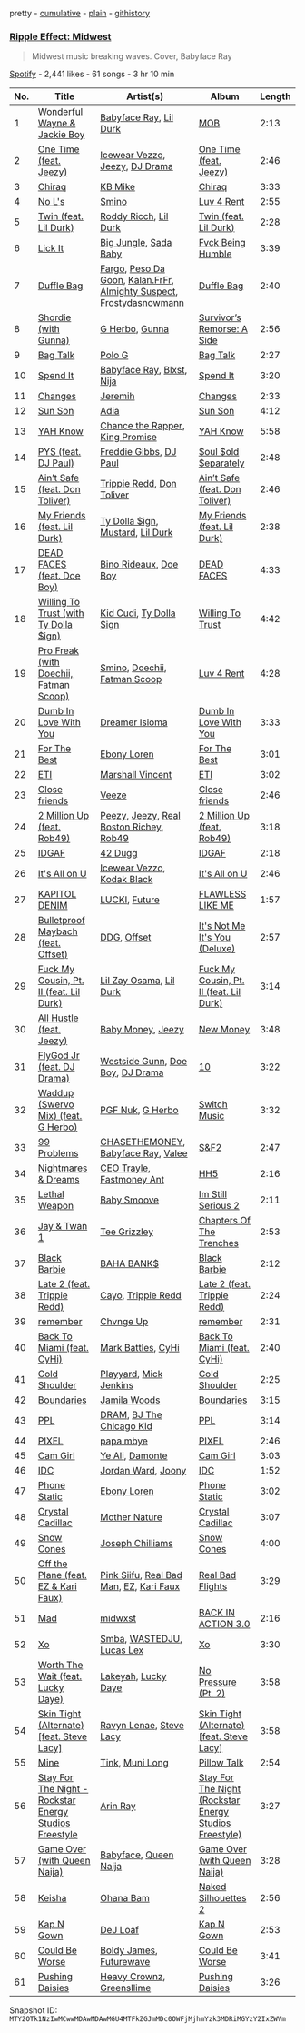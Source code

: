 pretty - [cumulative](/playlists/cumulative/37i9dQZF1DX9Xlyj8WKw1E.md) - [plain](/playlists/plain/37i9dQZF1DX9Xlyj8WKw1E) - [githistory](https://github.githistory.xyz/mackorone/spotify-playlist-archive/blob/main/playlists/plain/37i9dQZF1DX9Xlyj8WKw1E)

### [Ripple Effect:  Midwest](https://open.spotify.com/playlist/37i9dQZF1DX9Xlyj8WKw1E)

> Midwest music breaking waves\. Cover, Babyface Ray

[Spotify](https://open.spotify.com/user/spotify) - 2,441 likes - 61 songs - 3 hr 10 min

| No. | Title | Artist(s) | Album | Length |
|---|---|---|---|---|
| 1 | [Wonderful Wayne & Jackie Boy](https://open.spotify.com/track/4E3BSxzGKQrDHBf9QfoewY) | [Babyface Ray](https://open.spotify.com/artist/3zZ88AwlTwfCJkowsFCvLA), [Lil Durk](https://open.spotify.com/artist/3hcs9uc56yIGFCSy9leWe7) | [MOB](https://open.spotify.com/album/5xbiYqy4rUt2sHWmwWnrOM) | 2:13 |
| 2 | [One Time \(feat\. Jeezy\)](https://open.spotify.com/track/4tKDqeQ3ncq5o5TSWfqF6r) | [Icewear Vezzo](https://open.spotify.com/artist/1ZbmerOthZbxz5eR3c9Mn1), [Jeezy](https://open.spotify.com/artist/4yBK75WVCQXej1p04GWqxH), [DJ Drama](https://open.spotify.com/artist/5oNgAs7j5XcBMzWv3HAnHG) | [One Time \(feat\. Jeezy\)](https://open.spotify.com/album/271gGCV1AglrQLAr1VsiAx) | 2:46 |
| 3 | [Chiraq](https://open.spotify.com/track/0noJPiJ7nLUrh0oPWhZK2f) | [KB Mike](https://open.spotify.com/artist/6dGMlf9UbIdCyLvUiAS4yY) | [Chiraq](https://open.spotify.com/album/5lHcFqzArUef00Mttol0tO) | 3:33 |
| 4 | [No L's](https://open.spotify.com/track/12CNybio0Bxean3F3uYugU) | [Smino](https://open.spotify.com/artist/1ybINI1qPiFbwDXamRtwxD) | [Luv 4 Rent](https://open.spotify.com/album/6dtDTbVBQ9QwsNaqEnjsOT) | 2:55 |
| 5 | [Twin \(feat\. Lil Durk\)](https://open.spotify.com/track/5B40Td13cDQ4adeAiLf8Z4) | [Roddy Ricch](https://open.spotify.com/artist/757aE44tKEUQEqRuT6GnEB), [Lil Durk](https://open.spotify.com/artist/3hcs9uc56yIGFCSy9leWe7) | [Twin \(feat\. Lil Durk\)](https://open.spotify.com/album/7IdlBOwOeXlriuPRozrkKz) | 2:28 |
| 6 | [Lick It](https://open.spotify.com/track/6c1SOrVIqQ7NzdtWUBhlkw) | [Big Jungle](https://open.spotify.com/artist/5CN9tJWNfZQpIIYX5UTBD4), [Sada Baby](https://open.spotify.com/artist/2JSwnwAT1BupAQkhqcRCUw) | [Fvck Being Humble](https://open.spotify.com/album/2rk3AanFkuFkRMS3jh87b5) | 3:39 |
| 7 | [Duffle Bag](https://open.spotify.com/track/4hXjFFaoPBwCytlb6IAs4d) | [Fargo](https://open.spotify.com/artist/09K3a0notqoP1MFnyBfRAb), [Peso Da Goon](https://open.spotify.com/artist/33YOw3idBhwSFkYkktqssV), [Kalan.FrFr](https://open.spotify.com/artist/47TMF0JlFsz01KilGzc5Ly), [Almighty Suspect](https://open.spotify.com/artist/4y5IK8VBswkl40ltpHI5o9), [Frostydasnowmann](https://open.spotify.com/artist/2Bb57H1EnnHxtpSyOAJF8l) | [Duffle Bag](https://open.spotify.com/album/4vzAatBLzFd0h5Q3m5kBKG) | 2:40 |
| 8 | [Shordie \(with Gunna\)](https://open.spotify.com/track/6H6ZtVp6DymejLOJLdRzOI) | [G Herbo](https://open.spotify.com/artist/5QdEbQJ3ylBnc3gsIASAT5), [Gunna](https://open.spotify.com/artist/2hlmm7s2ICUX0LVIhVFlZQ) | [Survivor’s Remorse: A Side](https://open.spotify.com/album/11KPzNJd5GlFhb1R11cZVr) | 2:56 |
| 9 | [Bag Talk](https://open.spotify.com/track/6Y95jrYOOWDkh7uO6PSDBT) | [Polo G](https://open.spotify.com/artist/6AgTAQt8XS6jRWi4sX7w49) | [Bag Talk](https://open.spotify.com/album/3jDmDOYQ3fN2XDqO9euRD5) | 2:27 |
| 10 | [Spend It](https://open.spotify.com/track/67r21HpmhEPrnP4HWxnCPw) | [Babyface Ray](https://open.spotify.com/artist/3zZ88AwlTwfCJkowsFCvLA), [Blxst](https://open.spotify.com/artist/4qXC0i02bSFstECuXP2ZpL), [Nija](https://open.spotify.com/artist/7f9KxQWD88MZrSY6jc0zoW) | [Spend It](https://open.spotify.com/album/3F1AGZ1Fk12cbw4aVfPS5J) | 3:20 |
| 11 | [Changes](https://open.spotify.com/track/3noiPAHonb3coH4jSVM09i) | [Jeremih](https://open.spotify.com/artist/3KV3p5EY4AvKxOlhGHORLg) | [Changes](https://open.spotify.com/album/1DpF83ld572jojmymv9J8P) | 2:33 |
| 12 | [Sun Son](https://open.spotify.com/track/57Rq8hVJ3rZIS4LoHE2kBb) | [Adia](https://open.spotify.com/artist/1FzKCmWxE6QIfp23ikbuIt) | [Sun Son](https://open.spotify.com/album/0ftye6YVCqWInEykok7IJt) | 4:12 |
| 13 | [YAH Know](https://open.spotify.com/track/1LzovYtOvkODueiluGyRzF) | [Chance the Rapper](https://open.spotify.com/artist/1anyVhU62p31KFi8MEzkbf), [King Promise](https://open.spotify.com/artist/4tIKaxUmpXzshok2yCnwdf) | [YAH Know](https://open.spotify.com/album/2hco0gyL8UJN4olim98vEy) | 5:58 |
| 14 | [PYS \(feat\. DJ Paul\)](https://open.spotify.com/track/7kAyuqFCU2iYqeUao2cO21) | [Freddie Gibbs](https://open.spotify.com/artist/0Y4inQK6OespitzD6ijMwb), [DJ Paul](https://open.spotify.com/artist/2ledyuziz6YjLK5Dw483Oc) | [$oul $old $eparately](https://open.spotify.com/album/3PZx4Vntcp5T7UgdfjnFDa) | 2:48 |
| 15 | [Ain’t Safe \(feat\. Don Toliver\)](https://open.spotify.com/track/6ja11GoXgF75QkEVqqAadn) | [Trippie Redd](https://open.spotify.com/artist/6Xgp2XMz1fhVYe7i6yNAax), [Don Toliver](https://open.spotify.com/artist/4Gso3d4CscCijv0lmajZWs) | [Ain’t Safe \(feat\. Don Toliver\)](https://open.spotify.com/album/2XlxXuumhYX4lIU2nXoUXw) | 2:46 |
| 16 | [My Friends \(feat\. Lil Durk\)](https://open.spotify.com/track/0wTTf3msjDJ8NcZGTmQJQV) | [Ty Dolla $ign](https://open.spotify.com/artist/7c0XG5cIJTrrAgEC3ULPiq), [Mustard](https://open.spotify.com/artist/0YinUQ50QDB7ZxSCLyQ40k), [Lil Durk](https://open.spotify.com/artist/3hcs9uc56yIGFCSy9leWe7) | [My Friends \(feat\. Lil Durk\)](https://open.spotify.com/album/2clsCCVAKCSc7PcwJ7uFLW) | 2:38 |
| 17 | [DEAD FACES \(feat\. Doe Boy\)](https://open.spotify.com/track/6DgxowHvqEVMXPaH8xSw54) | [Bino Rideaux](https://open.spotify.com/artist/3pcerTbRFAPvWWtAfySFWB), [Doe Boy](https://open.spotify.com/artist/6aLoJJxz7MV2iZ423S8tJC) | [DEAD FACES](https://open.spotify.com/album/1jXVrkZosKbmc99Sm8xVtc) | 4:33 |
| 18 | [Willing To Trust \(with Ty Dolla $ign\)](https://open.spotify.com/track/6TQs1M73R9aPqjqWvbNu22) | [Kid Cudi](https://open.spotify.com/artist/0fA0VVWsXO9YnASrzqfmYu), [Ty Dolla $ign](https://open.spotify.com/artist/7c0XG5cIJTrrAgEC3ULPiq) | [Willing To Trust](https://open.spotify.com/album/2JjCiFis8TPrbTGCoK7T61) | 4:42 |
| 19 | [Pro Freak \(with Doechii, Fatman Scoop\)](https://open.spotify.com/track/16jl1W58vcK8Jd5ZGbvd5f) | [Smino](https://open.spotify.com/artist/1ybINI1qPiFbwDXamRtwxD), [Doechii](https://open.spotify.com/artist/4E2rKHVDssGJm2SCDOMMJB), [Fatman Scoop](https://open.spotify.com/artist/15GGbJKqC6w0VYyAJtjej6) | [Luv 4 Rent](https://open.spotify.com/album/6dtDTbVBQ9QwsNaqEnjsOT) | 4:28 |
| 20 | [Dumb In Love With You](https://open.spotify.com/track/6WFQyZonE1mQkeLx1ymi0k) | [Dreamer Isioma](https://open.spotify.com/artist/6u6AbTVrbabv27DLcSrF8i) | [Dumb In Love With You](https://open.spotify.com/album/6Y04QM8AkjO42pzX1Yvxik) | 3:33 |
| 21 | [For The Best](https://open.spotify.com/track/6TIAj4WLkXKV6afNwXz1dp) | [Ebony Loren](https://open.spotify.com/artist/17DzgGdVKwrEdKxc4sPMnY) | [For The Best](https://open.spotify.com/album/3Ycl5WaR5AVYL90ZjECwx4) | 3:01 |
| 22 | [ETI](https://open.spotify.com/track/4q7BGKFjgeQYeo5cgf8ML2) | [Marshall Vincent](https://open.spotify.com/artist/33drHOJI6SmYvHGKiHMqOh) | [ETI](https://open.spotify.com/album/1ccVU2Nr1zUJoX653NGOHt) | 3:02 |
| 23 | [Close friends](https://open.spotify.com/track/32F5kTZn5QRuxL1BnnX913) | [Veeze](https://open.spotify.com/artist/0B3kMiB21aPQlKumGDr4c7) | [Close friends](https://open.spotify.com/album/3pT69NRXaQN4P6TX3FtH9O) | 2:46 |
| 24 | [2 Million Up \(feat\. Rob49\)](https://open.spotify.com/track/5iY0Mx5x4XMUL8PKIFns4n) | [Peezy](https://open.spotify.com/artist/6lOaHNmL3l3hKDGNf0egfs), [Jeezy](https://open.spotify.com/artist/4yBK75WVCQXej1p04GWqxH), [Real Boston Richey](https://open.spotify.com/artist/1iwUuIOKYjV7SKIg27v4zi), [Rob49](https://open.spotify.com/artist/1jBoSSrbz9n4ehQWA4cZgB) | [2 Million Up \(feat\. Rob49\)](https://open.spotify.com/album/74iSqd4ZViyQG8MXFfbDci) | 3:18 |
| 25 | [IDGAF](https://open.spotify.com/track/3umPlMokEzAFxJO33tNdlY) | [42 Dugg](https://open.spotify.com/artist/45gHcnDnMC15sgx3VL7ROG) | [IDGAF](https://open.spotify.com/album/2NC8n49lFlTCONmjtGb2fI) | 2:18 |
| 26 | [It's All on U](https://open.spotify.com/track/1OuEacOzBBWWPOGb7MgbZ3) | [Icewear Vezzo](https://open.spotify.com/artist/1ZbmerOthZbxz5eR3c9Mn1), [Kodak Black](https://open.spotify.com/artist/46SHBwWsqBkxI7EeeBEQG7) | [It's All on U](https://open.spotify.com/album/5MrYY2sRfqeoSTi33xhLmy) | 2:46 |
| 27 | [KAPITOL DENIM](https://open.spotify.com/track/2P1oNlBGmFudn3ZyUrj7hJ) | [LUCKI](https://open.spotify.com/artist/5tQMB0cuNXdCtzovGt55uD), [Future](https://open.spotify.com/artist/1RyvyyTE3xzB2ZywiAwp0i) | [FLAWLESS LIKE ME](https://open.spotify.com/album/5zWZi7tO66MoobIAl9OxWS) | 1:57 |
| 28 | [Bulletproof Maybach \(feat\. Offset\)](https://open.spotify.com/track/6rI8uFFmGyvS2N6sqDCdu3) | [DDG](https://open.spotify.com/artist/0WK3H9OErSn5zKOkOV5egm), [Offset](https://open.spotify.com/artist/4DdkRBBYG6Yk9Ka8tdJ9BW) | [It's Not Me It's You \(Deluxe\)](https://open.spotify.com/album/4JUp6qReEgKfOP76grq6v0) | 2:57 |
| 29 | [Fuck My Cousin, Pt\. II \(feat\. Lil Durk\)](https://open.spotify.com/track/6QCWPC6OFUxuoaMtRe573z) | [Lil Zay Osama](https://open.spotify.com/artist/7rkcFChEJ9tCLcVevtu0Nt), [Lil Durk](https://open.spotify.com/artist/3hcs9uc56yIGFCSy9leWe7) | [Fuck My Cousin, Pt\. II \(feat\. Lil Durk\)](https://open.spotify.com/album/341UBgXu04jXD1oESdpDWa) | 3:14 |
| 30 | [All Hustle \(feat\. Jeezy\)](https://open.spotify.com/track/4bN2qHcGAwLbvbakbi6W5L) | [Baby Money](https://open.spotify.com/artist/1AMm82jgWgkDpczxW5DMjn), [Jeezy](https://open.spotify.com/artist/4yBK75WVCQXej1p04GWqxH) | [New Money](https://open.spotify.com/album/3S35vId70s4N2OxkwZP67N) | 3:48 |
| 31 | [FlyGod Jr \(feat\. DJ Drama\)](https://open.spotify.com/track/5KXvG7j3Uvs9yyORfjxPv8) | [Westside Gunn](https://open.spotify.com/artist/0ABk515kENDyATUdpCKVfW), [Doe Boy](https://open.spotify.com/artist/6aLoJJxz7MV2iZ423S8tJC), [DJ Drama](https://open.spotify.com/artist/5oNgAs7j5XcBMzWv3HAnHG) | [10](https://open.spotify.com/album/138M0lORis5tDxurpIbd7V) | 3:22 |
| 32 | [Waddup \(Swervo Mix\) \(feat\. G Herbo\)](https://open.spotify.com/track/4i1LWSslhvIyS9IKBWcxl5) | [PGF Nuk](https://open.spotify.com/artist/0PUh7TSiwhSf0xL0b6SLXH), [G Herbo](https://open.spotify.com/artist/5QdEbQJ3ylBnc3gsIASAT5) | [Switch Music](https://open.spotify.com/album/3m5015yxQTaCo83w7AQwA7) | 3:32 |
| 33 | [99 Problems](https://open.spotify.com/track/5L5RoaVOXPWyiwnkGvgLlZ) | [CHASETHEMONEY](https://open.spotify.com/artist/1OuuJcg5OofM36OyEzoB2X), [Babyface Ray](https://open.spotify.com/artist/3zZ88AwlTwfCJkowsFCvLA), [Valee](https://open.spotify.com/artist/4hRL2QmahOYxXNmNKtG1AI) | [S&F2](https://open.spotify.com/album/2oRTIVwznioiFzE8n5NX4c) | 2:47 |
| 34 | [Nightmares & Dreams](https://open.spotify.com/track/5V2yCUk9CwNYgXDXyHJN3A) | [CEO Trayle](https://open.spotify.com/artist/6RuutbNl5ny8LAf1uSK3fS), [Fastmoney Ant](https://open.spotify.com/artist/1r1AoJILFfEvsqNiG85zwL) | [HH5](https://open.spotify.com/album/63loU5wOJuZfUymxLVwwxX) | 2:16 |
| 35 | [Lethal Weapon](https://open.spotify.com/track/1KWA9XCIOu04M18FjFkIaA) | [Baby Smoove](https://open.spotify.com/artist/15oLsNy8mZYaIukh4eDhXy) | [Im Still Serious 2](https://open.spotify.com/album/2EEercDSp5OpbqROZSD7VP) | 2:11 |
| 36 | [Jay & Twan 1](https://open.spotify.com/track/5AZmrDShKtVhSBNggbzU7e) | [Tee Grizzley](https://open.spotify.com/artist/6AUl0ykLLpvTktob97x9hO) | [Chapters Of The Trenches](https://open.spotify.com/album/3648fJdBO6VSMn3tZo07SR) | 2:53 |
| 37 | [Black Barbie](https://open.spotify.com/track/7vtIPEv0Oom2B5XWh6aSil) | [BAHA BANK$](https://open.spotify.com/artist/0RCAPjosUl0X0PehJ5GKJz) | [Black Barbie](https://open.spotify.com/album/29Z0vuw4ddQvCM0mKE5gJu) | 2:12 |
| 38 | [Late 2 \(feat\. Trippie Redd\)](https://open.spotify.com/track/0nFICJke1mmsKDQDKfJ14o) | [Cayo](https://open.spotify.com/artist/1MEkNy8o7kUgle1Yrru6MH), [Trippie Redd](https://open.spotify.com/artist/6Xgp2XMz1fhVYe7i6yNAax) | [Late 2 \(feat\. Trippie Redd\)](https://open.spotify.com/album/5JjVLWwBIpzvNwPsOgyBj2) | 2:24 |
| 39 | [remember](https://open.spotify.com/track/3XKnBNrVhAyxAPSV5iLNXz) | [Chvnge Up](https://open.spotify.com/artist/2BDbEW8dSIADppnbbZzkGw) | [remember](https://open.spotify.com/album/7j3qIALRVHlSi63vjvjO0T) | 2:31 |
| 40 | [Back To Miami \(feat\. CyHi\)](https://open.spotify.com/track/4f86j28ov2IQOrfw2vlXPR) | [Mark Battles](https://open.spotify.com/artist/24SwsBq76FnNeXW9Do4wPI), [CyHi](https://open.spotify.com/artist/18HVMQsV3tINaTyzT5UIjH) | [Back To Miami \(feat\. CyHi\)](https://open.spotify.com/album/1p7hC3fKuAwGdeuOacssUV) | 2:40 |
| 41 | [Cold Shoulder](https://open.spotify.com/track/5OD8PgrPPJmkOq79sMeNfm) | [Playyard](https://open.spotify.com/artist/63I47oemHnVtpZGCu6rrOM), [Mick Jenkins](https://open.spotify.com/artist/1FvjvACFvko2Z91IvDljrx) | [Cold Shoulder](https://open.spotify.com/album/5Nel4yiVgH8tGqhgy20hUf) | 2:25 |
| 42 | [Boundaries](https://open.spotify.com/track/1x8Y6qmIS378NB720asCAm) | [Jamila Woods](https://open.spotify.com/artist/4UodukR17NIQfNu5uaqm9B) | [Boundaries](https://open.spotify.com/album/11HvsZeFnziylX9EaMzVaK) | 3:15 |
| 43 | [PPL](https://open.spotify.com/track/0ZuqNhqowaaWYp4KBL5v3i) | [DRAM](https://open.spotify.com/artist/5M0lbkGluOPXLeFjApw8r8), [BJ The Chicago Kid](https://open.spotify.com/artist/07d5etnpjriczFBB8pxmRe) | [PPL](https://open.spotify.com/album/1xpCtREzKaMD49H0qoeaGk) | 3:14 |
| 44 | [PIXEL](https://open.spotify.com/track/0sMP2TbaRNt4s2bGFoSoki) | [papa mbye](https://open.spotify.com/artist/5JVtTuCBPvUOTZ2YjrAPTp) | [PIXEL](https://open.spotify.com/album/1zAc4zae8I9OD6liUsw6h2) | 2:46 |
| 45 | [Cam Girl](https://open.spotify.com/track/1KLTlh8o4S8Npf3ZjYAVIQ) | [Ye Ali](https://open.spotify.com/artist/0Maq4Nk8ZM6keGZjTCXGIH), [Damonte](https://open.spotify.com/artist/5Xl3OVkTRISilm3m1LWcji) | [Cam Girl](https://open.spotify.com/album/0CatIjYv08Ij0RULvLVDPW) | 3:03 |
| 46 | [IDC](https://open.spotify.com/track/2alQSwrYoIRVZyOTNYIFss) | [Jordan Ward](https://open.spotify.com/artist/3DGlTwdM5Dim9XQipb3jMf), [Joony](https://open.spotify.com/artist/0gY0jm6QAzJCAslmZC3T35) | [IDC](https://open.spotify.com/album/4YrGAvFcjHapeOb6kcyHuz) | 1:52 |
| 47 | [Phone Static](https://open.spotify.com/track/5NZP8Sh5HsVVO83uxLfZkA) | [Ebony Loren](https://open.spotify.com/artist/17DzgGdVKwrEdKxc4sPMnY) | [Phone Static](https://open.spotify.com/album/411vVjpFLMiyash5GTxUxE) | 3:02 |
| 48 | [Crystal Cadillac](https://open.spotify.com/track/2WSvjuF9EdlvpxHP250vyP) | [Mother Nature](https://open.spotify.com/artist/26ZWUilLv1qNvIdoBgq990) | [Crystal Cadillac](https://open.spotify.com/album/4pjgoQi1exDicEnUzR9jl2) | 3:07 |
| 49 | [Snow Cones](https://open.spotify.com/track/5CFDY0ongHhmVWSwkgZqkl) | [Joseph Chilliams](https://open.spotify.com/artist/6lirZ0ouvh4l3fz3HSnIwi) | [Snow Cones](https://open.spotify.com/album/4Zl1QD4pz3CqUR1lGDSdAr) | 4:00 |
| 50 | [Off the Plane \(feat\. EZ & Kari Faux\)](https://open.spotify.com/track/0UIz7wMSXJdAd59NSZScLA) | [Pink Siifu](https://open.spotify.com/artist/40ZElxHldNyvn7x8WRC6fh), [Real Bad Man](https://open.spotify.com/artist/1AmknJ29fbA6ahZXxFCNLE), [EZ](https://open.spotify.com/artist/4a1e24ig2L5QRg85bpKxU3), [Kari Faux](https://open.spotify.com/artist/4c2ighP1wj8E5dVGJDCOiB) | [Real Bad Flights](https://open.spotify.com/album/5IzL4SNjpC0xWGSmXoPy3o) | 3:29 |
| 51 | [Mad](https://open.spotify.com/track/5SDPFTr7SZtmQhVsa5kXhv) | [midwxst](https://open.spotify.com/artist/7CGSp2GbiOpLPSq61qjxf8) | [BACK IN ACTION 3.0](https://open.spotify.com/album/2nE7I42NgdU4IlyLv6xtVM) | 2:16 |
| 52 | [Xo](https://open.spotify.com/track/5YucInFTnFthEkJi7MY4y7) | [Smba](https://open.spotify.com/artist/0txn6cWGodSiZiFoOtqvdj), [WASTEDJU](https://open.spotify.com/artist/1RIpyIAigzmJ4fPdTrgnhy), [Lucas Lex](https://open.spotify.com/artist/28Uv1faP5J3s97NkhCyKWU) | [Xo](https://open.spotify.com/album/1tsVSAVNbWyaTgcM1yZCul) | 3:30 |
| 53 | [Worth The Wait \(feat\. Lucky Daye\)](https://open.spotify.com/track/4suJgyiPJsJHEglKn6f2G1) | [Lakeyah](https://open.spotify.com/artist/77gMBvQ2frbQAPyCeoYGm7), [Lucky Daye](https://open.spotify.com/artist/5Vuvs6Py2JRU7WiFDVsI7J) | [No Pressure \(Pt\. 2\)](https://open.spotify.com/album/7qFvB2y0azbdCp9j1dyRai) | 3:58 |
| 54 | [Skin Tight \(Alternate\) \[feat\. Steve Lacy\]](https://open.spotify.com/track/4c16iHPk6g5XQavzEfDpld) | [Ravyn Lenae](https://open.spotify.com/artist/5RTLRtXjbXI2lSXc6jxlAz), [Steve Lacy](https://open.spotify.com/artist/57vWImR43h4CaDao012Ofp) | [Skin Tight \(Alternate\) \[feat\. Steve Lacy\]](https://open.spotify.com/album/4KkdTV3S7boFNngZAWsg1Q) | 3:58 |
| 55 | [Mine](https://open.spotify.com/track/7opxatMp7hibegdRc3Vnid) | [Tink](https://open.spotify.com/artist/4v6XOdonnfpdTKTRJArG7v), [Muni Long](https://open.spotify.com/artist/7tjVFCxJdwT4NdrTmjyjQ6) | [Pillow Talk](https://open.spotify.com/album/5OqXOVNWcFnBsYnPV0BWc6) | 2:54 |
| 56 | [Stay For The Night \- Rockstar Energy Studios Freestyle](https://open.spotify.com/track/50j5nljPjPXXHp4jRtdqSJ) | [Arin Ray](https://open.spotify.com/artist/6TvjXbopXg71XRM9OZWqUc) | [Stay For The Night \(Rockstar Energy Studios Freestyle\)](https://open.spotify.com/album/6rXwSvhYin9RrkzOF6Dbb9) | 3:27 |
| 57 | [Game Over \(with Queen Naija\)](https://open.spotify.com/track/1l6NtBAh7CHmV4OY4PZZs8) | [Babyface](https://open.spotify.com/artist/3aVoqlJOYx31lH1gibGDt3), [Queen Naija](https://open.spotify.com/artist/3nViOFa3kZW8OMSNOzwr98) | [Game Over \(with Queen Naija\)](https://open.spotify.com/album/6UtOcqphciSIZPqkl66UqR) | 3:28 |
| 58 | [Keisha](https://open.spotify.com/track/4jpKsFGFIFPgq5gxZ4FAMA) | [Ohana Bam](https://open.spotify.com/artist/2i8526w9fGlJcGVmepDyM4) | [Naked Silhouettes 2](https://open.spotify.com/album/1mcAmjldzMLcaqeMGzvLSy) | 2:56 |
| 59 | [Kap N Gown](https://open.spotify.com/track/4bSKouvmhitKmeNqjTwujY) | [DeJ Loaf](https://open.spotify.com/artist/7kFfY4UjNdNyaeUgLIEbIF) | [Kap N Gown](https://open.spotify.com/album/4NxYE0VCPgKQ2ohXq29T5a) | 2:53 |
| 60 | [Could Be Worse](https://open.spotify.com/track/6Qi1FtNmI22d5veYYShIHb) | [Boldy James](https://open.spotify.com/artist/4fpwOzxFRMVGfd197dKIdY), [Futurewave](https://open.spotify.com/artist/4i9PacC5mAjVi8DzWcpmxz) | [Could Be Worse](https://open.spotify.com/album/00u2SEC6JzaYfoZinJGJqp) | 3:41 |
| 61 | [Pushing Daisies](https://open.spotify.com/track/6Se6G6YlxuRO2Kff8iegDA) | [Heavy Crownz](https://open.spotify.com/artist/0DTvRvWAaKWMFwC2Za2fTU), [Greensllime](https://open.spotify.com/artist/3FKLogeQaNFVe8pq5JzG3i) | [Pushing Daisies](https://open.spotify.com/album/4XW6MJY7Z87xQe9sYCzxBh) | 3:26 |

Snapshot ID: `MTY2OTk1NzIwMCwwMDAwMDAwMGU4MTFkZGJmMDc0OWFjMjhmYzk3MDRiMGYzY2IxZWVm`
